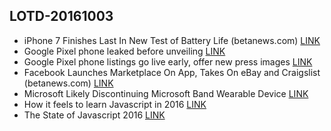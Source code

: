 ## LOTD-20161003

-  iPhone 7 Finishes Last In New Test of Battery Life  (betanews.com)  [LINK](https://apple.slashdot.org/story/16/10/02/2233226/iphone-7-finishes-last-in-new-test-of-battery-life)
- Google Pixel phone leaked before unveiling [LINK](https://www.theguardian.com/technology/2016/oct/03/google-pixel-phone-leak-carphone-warehouse)
- Google Pixel phone listings go live early, offer new press images [LINK](http://arstechnica.com/gadgets/2016/10/google-pixel-phone-listings-go-live-early-offer-new-press-images/)
-  Facebook Launches Marketplace On App, Takes On eBay and Craigslist  (betanews.com)  [LINK](https://tech.slashdot.org/story/16/10/03/1427246/facebook-launches-marketplace-on-app-takes-on-ebay-and-craigslist)
- Microsoft Likely Discontinuing Microsoft Band Wearable Device [LINK](http://www.macrumors.com/2016/10/03/microsoft-discontinuing-microsoft-band-wearable/)
- How it feels to learn Javascript in 2016 [LINK](https://hackernoon.com/how-it-feels-to-learn-javascript-in-2016-d3a717dd577f#.5f2e2633f)
- The State of Javascript 2016 [LINK](http://stateofjs.com/)
